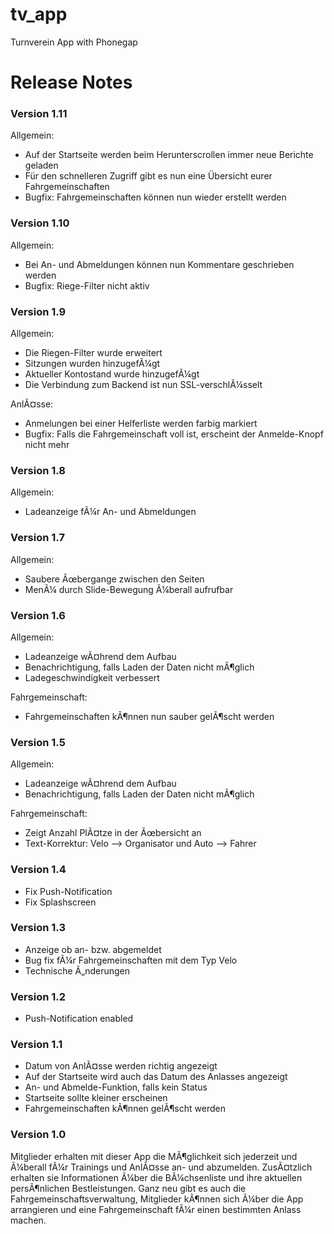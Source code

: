 tv_app
======

Turnverein App with Phonegap

<h1>Release Notes</h1>

<h3>Version 1.11</h3>
Allgemein:
<ul>
<li>Auf der Startseite werden beim Herunterscrollen immer neue Berichte geladen</li>
<li>Für den schnelleren Zugriff gibt es nun eine Übersicht eurer Fahrgemeinschaften</li>
<li>Bugfix: Fahrgemeinschaften können nun wieder erstellt werden</li>
</ul>

<h3>Version 1.10</h3>
Allgemein:
<ul>
<li>Bei An- und Abmeldungen können nun Kommentare geschrieben werden</li>
<li>Bugfix: Riege-Filter nicht aktiv</li>
</ul>

<h3>Version 1.9</h3>
Allgemein:
<ul>
<li>Die Riegen-Filter wurde erweitert</li>
<li>Sitzungen wurden hinzugefÃ¼gt</li>
<li>Aktueller Kontostand wurde hinzugefÃ¼gt</li>
<li>Die Verbindung zum Backend ist nun SSL-verschlÃ¼sselt</li>
</ul>
AnlÃ¤sse:
<ul>
<li>Anmelungen bei einer Helferliste werden farbig markiert</li>
<li>Bugfix: Falls die Fahrgemeinschaft voll ist, erscheint der Anmelde-Knopf nicht mehr</li>
</ul>

<h3>Version 1.8</h3>
Allgemein:
<ul>
<li>Ladeanzeige fÃ¼r An- und Abmeldungen</li>
</ul>

<h3>Version 1.7</h3>
Allgemein:
<ul>
<li>Saubere Ãœbergange zwischen den Seiten</li>
<li>MenÃ¼ durch Slide-Bewegung Ã¼berall aufrufbar</li>
</ul>

<h3>Version 1.6</h3>
Allgemein:
<ul>
<li>Ladeanzeige wÃ¤hrend dem Aufbau</li>
<li>Benachrichtigung, falls Laden der Daten nicht mÃ¶glich</li>
<li>Ladegeschwindigkeit verbessert</li>
</ul>
Fahrgemeinschaft:
<ul>
<li>Fahrgemeinschaften kÃ¶nnen nun sauber gelÃ¶scht werden</li>
</ul>

<h3>Version 1.5</h3>
Allgemein:
<ul>
<li>Ladeanzeige wÃ¤hrend dem Aufbau</li>
<li>Benachrichtigung, falls Laden der Daten nicht mÃ¶glich</li>
</ul>
Fahrgemeinschaft:
<ul>
<li>Zeigt Anzahl PlÃ¤tze in der Ãœbersicht an</li>
<li>Text-Korrektur: Velo --> Organisator und Auto --> Fahrer</li>
</ul>

<h3>Version 1.4</h3>
<ul>
<li>Fix Push-Notification</li>
<li>Fix Splashscreen</li>
</ul>

<h3>Version 1.3</h3>
<ul>
<li>Anzeige ob an- bzw. abgemeldet</li>
<li>Bug fix fÃ¼r Fahrgemeinschaften mit dem Typ Velo</li>
<li>Technische Ã„nderungen</li>
</ul>

<h3>Version 1.2</h3>
<ul>
<li>Push-Notification enabled</li>
</ul>

<h3>Version 1.1</h3>
<ul>
<li>Datum von AnlÃ¤sse werden richtig angezeigt</li>
<li>Auf der Startseite wird auch das Datum des Anlasses angezeigt</li>
<li>An- und Abmelde-Funktion, falls kein Status</li>
<li>Startseite sollte kleiner erscheinen</li>
<li>Fahrgemeinschaften kÃ¶nnen gelÃ¶scht werden</li>
</ul>

<h3>Version 1.0</h3>
Mitglieder erhalten mit dieser App die MÃ¶glichkeit sich jederzeit und Ã¼berall fÃ¼r Trainings und AnlÃ¤sse an- und abzumelden. ZusÃ¤tzlich erhalten sie Informationen Ã¼ber die BÃ¼chsenliste und ihre aktuellen persÃ¶nlichen Bestleistungen. Ganz neu gibt es auch die Fahrgemeinschaftsverwaltung, Mitglieder kÃ¶nnen sich Ã¼ber die App arrangieren und eine Fahrgemeinschaft fÃ¼r einen bestimmten Anlass machen.
